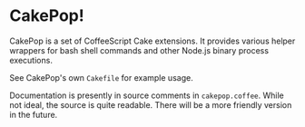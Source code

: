 CakePop!
========
CakePop is a set of CoffeeScript Cake extensions. It provides various helper
wrappers for bash shell commands and other Node.js binary process executions.

See CakePop's own `Cakefile` for example usage.

Documentation is presently in source comments in `cakepop.coffee`. While not
ideal, the source is quite readable. There will be a more friendly version in
the future.
